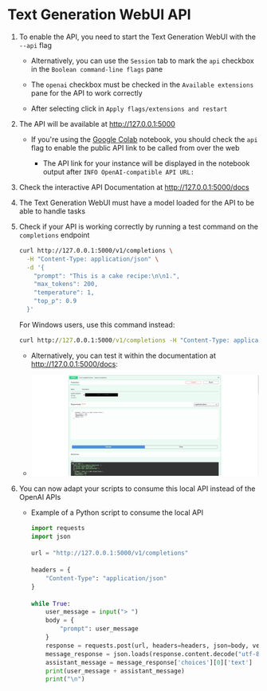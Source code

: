 # Text Generation WebUI API

1. To enable the API, you need to start the Text Generation WebUI with the `--api` flag

   - Alternatively, you can use the `Session` tab to mark the `api` checkbox in the `Boolean command-line flags` pane

   - The `openai` checkbox must be checked in the `Available extensions` pane for the API to work correctly

   - After selecting click in `Apply flags/extensions and restart`

2. The API will be available at <http://127.0.0.1:5000>

   - If you're using the [Google Colab](https://colab.research.google.com/github/oobabooga/text-generation-webui/blob/main/Colab-TextGen-GPU.ipynb) notebook, you should check the `api` flag to enable the public API link to be called from over the web

     - The API link for your instance will be displayed in the notebook output after `INFO OpenAI-compatible API URL:`

3. Check the interactive API Documentation at <http://127.0.0.1:5000/docs>

4. The Text Generation WebUI must have a model loaded for the API to be able to handle tasks

5. Check if your API is working correctly by running a test command on the `completions` endpoint

   ```bash
   curl http://127.0.0.1:5000/v1/completions \
     -H "Content-Type: application/json" \
     -d '{
       "prompt": "This is a cake recipe:\n\n1.",
       "max_tokens": 200,
       "temperature": 1,
       "top_p": 0.9
     }'
   ```

   For Windows users, use this command instead:

   ```cmd
   curl http://127.0.0.1:5000/v1/completions -H "Content-Type: application/json" -d "{\"prompt\": \"This is a cake recipe:\\n\\n1.\", \"max_tokens\": 200, \"temperature\": 1, \"top_p\": 0.9}"
   ```

   - Alternatively, you can test it within the documentation at <http://127.0.0.1:5000/docs>:

   - ![completion](../images/completion_test.png)

6. You can now adapt your scripts to consume this local API instead of the OpenAI APIs

   - Example of a Python script to consume the local API

     ```python
     import requests
     import json

     url = "http://127.0.0.1:5000/v1/completions"

     headers = {
         "Content-Type": "application/json"
     }

     while True:
         user_message = input("> ")
         body = {
             "prompt": user_message
         }
         response = requests.post(url, headers=headers, json=body, verify=False)
         message_response = json.loads(response.content.decode("utf-8"))
         assistant_message = message_response['choices'][0]['text']
         print(user_message + assistant_message)
         print("\n")
     ```
